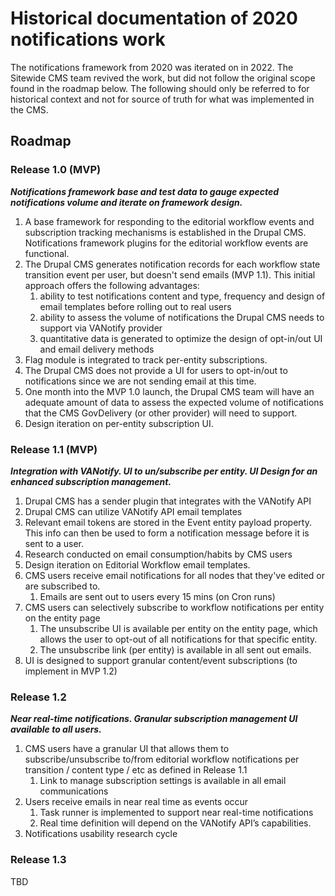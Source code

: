 # Historical documentation of 2020 notifications work
The notifications framework from 2020 was iterated on in 2022. The Sitewide CMS team revived the work, but did not follow the original scope found in the roadmap below. The following should only be referred to for historical context and not for source of truth for what was implemented in the CMS.

## Roadmap

### Release 1.0 (MVP)

_**Notifications framework base and test data to gauge expected notifications volume and iterate on framework design.**_

1. A base framework for responding to the editorial workflow events and subscription tracking mechanisms is established in the Drupal CMS. Notifications framework plugins for the editorial workflow events are functional.
1. The Drupal CMS generates notification records for each workflow state transition event per user, but doesn't send emails (MVP 1.1).  This initial approach offers the following advantages:
   1. ability to test notifications content and type, frequency and design of email templates before rolling out to real users
   1. ability to assess the volume of notifications the Drupal CMS needs to support via VANotify provider
   1. quantitative data is generated to optimize the design of opt-in/out UI and email delivery methods 
1. Flag module is integrated to track per-entity subscriptions.
1. The Drupal CMS does not provide a UI for users to opt-in/out to notifications since we are not sending email at this time.
1. One month into the MVP 1.0 launch, the Drupal CMS team will have an adequate amount of data to assess the expected volume of notifications that the CMS GovDelivery (or other provider) will need to support.
1. Design iteration on per-entity subscription UI.

### Release 1.1 (MVP)

_**Integration with VANotify. UI to un/subscribe per entity. UI Design for an enhanced subscription management.**_

1. Drupal CMS has a sender plugin that integrates with the VANotify API
1. Drupal CMS can utilize VANotify API email templates
1. Relevant email tokens are stored in the Event entity payload property. This info can then be used to form a notification message before it is sent to a user.
1. Research conducted on email consumption/habits by CMS users
1. Design iteration on Editorial Workflow email templates.
1. CMS users receive email notifications for all nodes that they've edited or are subscribed to.
   1. Emails are sent out to users every 15 mins (on Cron runs)
1. CMS users can selectively subscribe to workflow notifications per entity on the entity page
   1. The unsubscribe UI is available per entity on the entity page, which allows the user to opt-out of all notifications for that specific entity.
   1. The unsubscribe link (per entity) is available in all sent out emails.
1. UI is designed to support granular content/event subscriptions (to implement in MVP 1.2)


### Release 1.2

_**Near real-time notifications. Granular subscription management UI available to all users.**_

1. CMS users have a granular UI that allows them to subscribe/unsubscribe to/from editorial workflow notifications per transition / content type / etc as defined in Release 1.1
   1. Link to manage subscription settings is available in all email communications
1. Users receive emails in near real time as events occur
   1. Task runner is implemented to support near real-time notifications
   1. Real time definition will depend on the VANotify API’s capabilities.
1. Notifications usability research cycle

### Release 1.3

TBD
